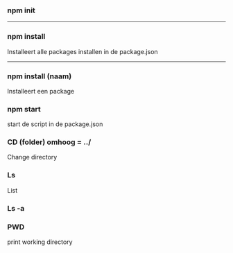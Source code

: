 ### npm init

---

### npm install
Installeert alle packages installen in de package.json

---

### npm install (naam)
Installeert een package

### npm start
start de script in de package.json


### CD (folder)  omhoog = ../
Change directory 


### Ls
List


### Ls -a


### PWD
print working directory
